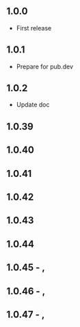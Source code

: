 ## 1.0.0

* First release

## 1.0.1

* Prepare for pub.dev

## 1.0.2

* Update doc


## 1.0.39



## 1.0.40



## 1.0.41



## 1.0.42



## 1.0.43



## 1.0.44



## 1.0.45 - , 



## 1.0.46 - , 



## 1.0.47 - , 

